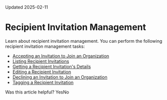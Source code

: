 Updated 2025-02-11
# Recipient Invitation Management
Learn about recipient invitation management.
You can perform the following recipient invitation management tasks:
  * [Accepting an Invitation to Join an Organization](https://docs.oracle.com/en-us/iaas/Content/General/organization/recipient-invitation-accept.htm#recipient_invitation_accept "Accept an invitation from a parent tenancy to join an organization.")
  * [Listing Recipient Invitations](https://docs.oracle.com/en-us/iaas/Content/General/organization/recipient-invitation-list.htm#recipient_invitation_list "View a list of invitations that a tenancy has received to join an organization.")
  * [Getting a Recipient Invitation's Details](https://docs.oracle.com/en-us/iaas/Content/General/organization/recipient-invitation-get.htm#recipient_invitation_get "Get information about an invitation sent to a tenancy inviting it to join an organization.")
  * [Editing a Recipient Invitation](https://docs.oracle.com/en-us/iaas/Content/General/organization/recipient-invitation-update.htm#recipient_invitation_update "Edit a recipient tenancy invitation.")
  * [Declining an Invitation to Join an Organization](https://docs.oracle.com/en-us/iaas/Content/General/organization/recipient-invitation-ignore.htm#recipient_invitation_ignore "Decline an invitation from a parent tenancy to join an organization.")
  * [Tagging a Recipient Invitation](https://docs.oracle.com/en-us/iaas/Content/General/organization/tag-recipientinvitation.htm#tag_recipientinvitation "Describes how to add tagging metadata to a recipient invitation. You can define keys and values, and associate them with resources.")


Was this article helpful?
YesNo

